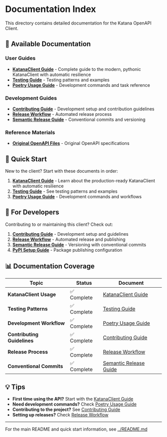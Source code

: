 # Documentation Index

This directory contains detailed documentation for the Katana OpenAPI Client.

## 📖 Available Documentation

### User Guides

- **[KatanaClient Guide](KATANA_CLIENT_GUIDE.md)** - Complete guide to the modern,
  pythonic KatanaClient with automatic resilience
- **[Testing Guide](TESTING_GUIDE.md)** - Testing patterns and examples
- **[Poetry Usage Guide](POETRY_USAGE.md)** - Development commands and task reference

### Development Guides

- **[Contributing Guide](CONTRIBUTING.md)** - Development setup and contribution
  guidelines
- **[Release Workflow](RELEASE_WORKFLOW.md)** - Automated release process
- **[Semantic Release Guide](SEMANTIC_RELEASE_GUIDE.md)** - Conventional commits and
  versioning

### Reference Materials

- **[Original OpenAPI Files](original%20openapi%20files/)** - Original OpenAPI
  specifications

## 🚀 Quick Start

New to the client? Start with these documents in order:

1. **[KatanaClient Guide](KATANA_CLIENT_GUIDE.md)** - Learn about the production-ready
   KatanaClient with automatic resilience
1. **[Testing Guide](TESTING_GUIDE.md)** - See testing patterns and examples
1. **[Poetry Usage Guide](POETRY_USAGE.md)** - Development commands and workflows

## 🔧 For Developers

Contributing to or maintaining this client? Check out:

1. **[Contributing Guide](CONTRIBUTING.md)** - Development setup and guidelines
1. **[Release Workflow](RELEASE_WORKFLOW.md)** - Automated release and publishing
1. **[Semantic Release Guide](SEMANTIC_RELEASE_GUIDE.md)** - Versioning with
   conventional commits
1. **[PyPI Setup Guide](PYPI_SETUP.md)** - Package publishing configuration

## 📊 Documentation Coverage

| Topic                       | Status      | Document                                            |
| --------------------------- | ----------- | --------------------------------------------------- |
| **KatanaClient Usage**      | ✅ Complete | [KatanaClient Guide](KATANA_CLIENT_GUIDE.md)        |
| **Testing Patterns**        | ✅ Complete | [Testing Guide](TESTING_GUIDE.md)                   |
| **Development Workflow**    | ✅ Complete | [Poetry Usage Guide](POETRY_USAGE.md)               |
| **Contributing Guidelines** | ✅ Complete | [Contributing Guide](CONTRIBUTING.md)               |
| **Release Process**         | ✅ Complete | [Release Workflow](RELEASE_WORKFLOW.md)             |
| **Conventional Commits**    | ✅ Complete | [Semantic Release Guide](SEMANTIC_RELEASE_GUIDE.md) |

## 💡 Tips

- **First time using the API?** Start with the
  [KatanaClient Guide](KATANA_CLIENT_GUIDE.md)
- **Need development commands?** Check [Poetry Usage Guide](POETRY_USAGE.md)
- **Contributing to the project?** See [Contributing Guide](CONTRIBUTING.md)
- **Setting up releases?** Check [Release Workflow](RELEASE_WORKFLOW.md)

______________________________________________________________________

For the main README and quick start information, see [../README.md](../README.md)
